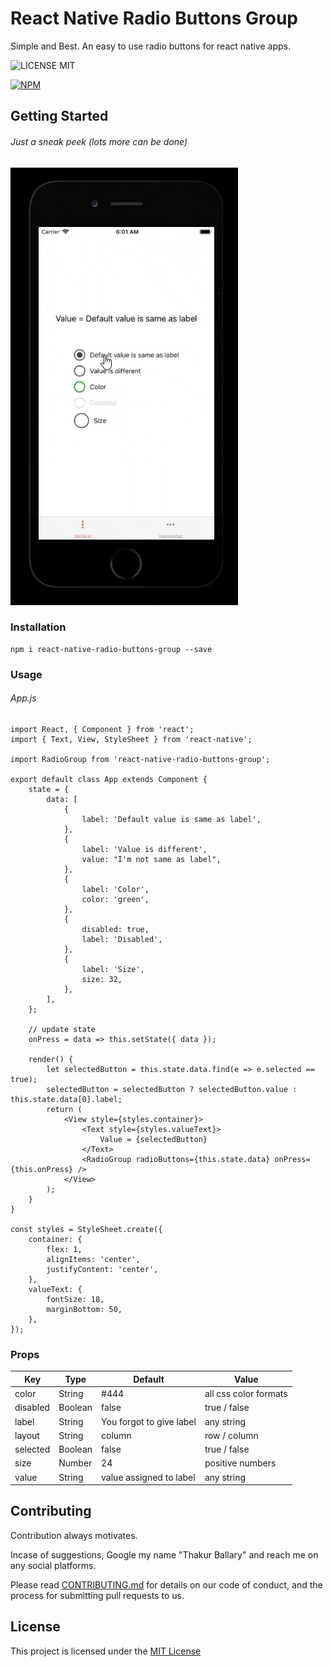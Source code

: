 # React Native Radio Buttons Group

Simple and Best. An easy to use radio buttons for react native apps.

![LICENSE MIT](https://img.shields.io/badge/license-MIT-brightgreen.svg)

[![NPM](https://nodei.co/npm/react-native-radio-buttons-group.png?downloads=true&downloadRank=true&stars=true)](https://nodei.co/npm/react-native-radio-buttons-group/)

## Getting Started

###### Just a sneak peek (lots more can be done)

![DEMO](./docs/images/react-native-radio-buttons-group.gif)

### Installation

```
npm i react-native-radio-buttons-group --save
```

### Usage

###### App.js
```
import React, { Component } from 'react';
import { Text, View, StyleSheet } from 'react-native';

import RadioGroup from 'react-native-radio-buttons-group';

export default class App extends Component {
    state = {
        data: [
            {
                label: 'Default value is same as label',
            },
            {
                label: 'Value is different',
                value: "I'm not same as label",
            },
            {
                label: 'Color',
                color: 'green',
            },
            {
                disabled: true,
                label: 'Disabled',
            },
            {
                label: 'Size',
                size: 32,
            },
        ],
    };

    // update state
    onPress = data => this.setState({ data });

    render() {
        let selectedButton = this.state.data.find(e => e.selected == true);
        selectedButton = selectedButton ? selectedButton.value : this.state.data[0].label;
        return (
            <View style={styles.container}>
                <Text style={styles.valueText}>
                    Value = {selectedButton}
                </Text>
                <RadioGroup radioButtons={this.state.data} onPress={this.onPress} />
            </View>
        );
    }
}

const styles = StyleSheet.create({
    container: {
        flex: 1,
        alignItems: 'center',
        justifyContent: 'center',
    },
    valueText: {
        fontSize: 18, 
        marginBottom: 50,
    },
});
```

### Props
Key | Type | Default | Value
--- | --- | --- | --- 
color | String | #444 | all css color formats
disabled | Boolean | false | true / false
label | String | You forgot to give label | any string
layout | String | column | row / column
selected | Boolean | false | true / false
size | Number | 24 | positive numbers
value | String | value assigned to label | any string

## Contributing

Contribution always motivates. 

Incase of suggestions, Google my name "Thakur Ballary" and reach me on any social platforms.

Please read [CONTRIBUTING.md](https://gist.github.com/PurpleBooth/b24679402957c63ec426) for details on our code of conduct, and the process for submitting pull requests to us.

## License

This project is licensed under the [MIT License](https://github.com/ThakurBallary/react-native-radio-buttons-group/blob/master/LICENSE)
